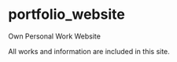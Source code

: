 # portfolio_website

Own Personal Work Website

All works and information are included in this site.
